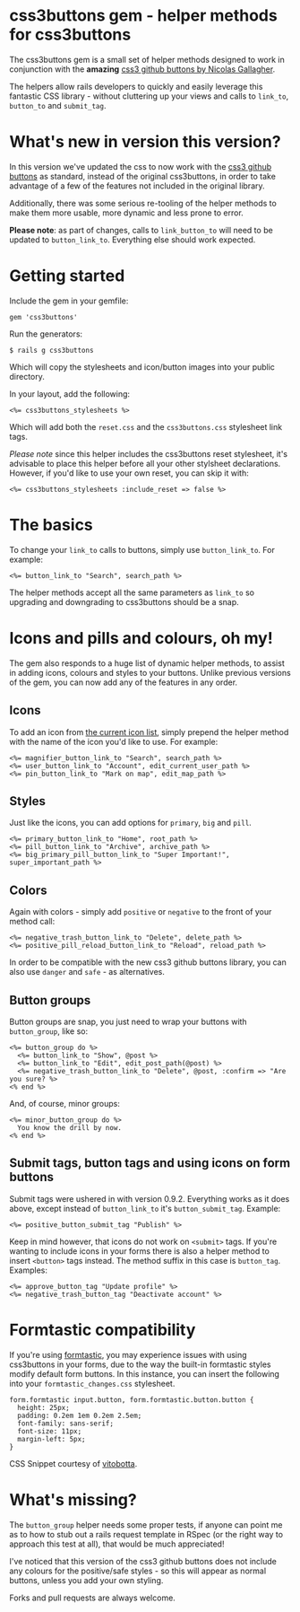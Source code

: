 # css3buttons gem - helper methods for css3buttons

The css3buttons gem is a small set of helper methods designed to work in
conjunction with the __amazing__ [css3 github buttons by Nicolas Gallagher](http://nicolasgallagher.com/lab/css3-github-buttons/).

The helpers allow rails developers to quickly and easily leverage this
fantastic CSS library - without cluttering up your views and calls to
`link_to`, `button_to` and `submit_tag`.

# What's new in version this version?

In this version we've updated the css to now work with the [css3 github buttons](http://nicolasgallagher.com/lab/css3-github-buttons/) as standard, instead of the original css3buttons, in order to take advantage of a few of the features not included in the original library.

Additionally, there was some serious re-tooling of the helper methods to make them more usable, more dynamic and less prone to error.

__Please note__: as part of changes, calls to `link_button_to` will need
to be updated to `button_link_to`. Everything else should work expected.


# Getting started

Include the gem in your gemfile:

    gem 'css3buttons'

Run the generators:

    $ rails g css3buttons

Which will copy the stylesheets and icon/button images into your public
directory.

In your layout, add the following:

    <%= css3buttons_stylesheets %>

Which will add both the `reset.css` and the `css3buttons.css` stylesheet
link tags. 

_Please note_ since this helper includes the css3buttons
reset stylesheet, it's advisable to place this helper before all your
other stylsheet declarations. However, if you'd like to use your own
reset, you can skip it with:

    <%= css3buttons_stylesheets :include_reset => false %>


# The basics

To change your `link_to` calls to buttons, simply use `button_link_to`.
For example:

    <%= button_link_to "Search", search_path %>

The helper methods accept all the same parameters as `link_to` so
upgrading and downgrading to css3buttons should be a snap.


# Icons and pills and colours, oh my!

The gem also responds to a huge list of dynamic helper methods, to assist in adding
icons, colours and styles to your buttons. Unlike previous versions of
the gem, you can now add any of the features in any order.


## Icons

To add an icon from [the current icon list](http://nicolasgallagher.com/lab/css3-github-buttons/), simply prepend the helper method with the name of the icon you'd like to use. For example:

    <%= magnifier_button_link_to "Search", search_path %>
    <%= user_button_link_to "Account", edit_current_user_path %>
    <%= pin_button_link_to "Mark on map", edit_map_path %>


## Styles

Just like the icons, you can add options for `primary`, `big` and
`pill`.

    <%= primary_button_link_to "Home", root_path %>
    <%= pill_button_link_to "Archive", archive_path %>
    <%= big_primary_pill_button_link_to "Super Important!", super_important_path %>


## Colors

Again with colors - simply add `positive` or `negative` to the front of your method call:

    <%= negative_trash_button_link_to "Delete", delete_path %>
    <%= positive_pill_reload_button_link_to "Reload", reload_path %>

In order to be compatible with the new css3 github buttons library, you can also use `danger` and `safe` - as alternatives.


## Button groups

Button groups are snap, you just need to wrap your buttons with `button_group`, like so:

    <%= button_group do %>
      <%= button_link_to "Show", @post %>
      <%= button_link_to "Edit", edit_post_path(@post) %>
      <%= negative_trash_button_link_to "Delete", @post, :confirm => "Are you sure? %>
    <% end %>

And, of course, minor groups:

    <%= minor_button_group do %>
      You know the drill by now.
    <% end %>


## Submit tags, button tags and using icons on form buttons

Submit tags were ushered in with version 0.9.2. Everything works as it does above, except instead of `button_link_to` it's `button_submit_tag`. Example:

    <%= positive_button_submit_tag "Publish" %>

Keep in mind however, that icons do not work on `<submit>` tags. If you're wanting to include icons in your forms there is also a helper method to insert `<button>` tags instead. The method suffix in this case is `button_tag`. Examples:

    <%= approve_button_tag "Update profile" %>
    <%= negative_trash_button_tag "Deactivate account" %>


# Formtastic compatibility

If you're using
[formtastic](https://github.com/justinfrench/formtastic), you may
experience issues with using css3buttons in your forms, due to the
way the built-in formtastic styles modify default form buttons. In this
instance, you can insert the following into your
`formtastic_changes.css` stylesheet.

    form.formtastic input.button, form.formtastic.button.button {
      height: 25px;
      padding: 0.2em 1em 0.2em 2.5em;
      font-family: sans-serif;
      font-size: 11px;
      margin-left: 5px;
    }

CSS Snippet courtesy of [vitobotta](https://github.com/vitobotta).



# What's missing?

The `button_group` helper needs some proper tests, if anyone can point me as to how to stub out a rails request template in RSpec (or the right way to approach this test at all), that would be much appreciated!

I've noticed that this version of the css3 github buttons does not include any colours for the positive/safe styles - so this will appear as normal buttons, unless you add your own styling.

Forks and pull requests are always welcome.
